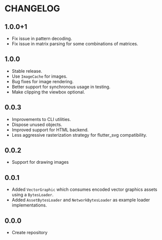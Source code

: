# CHANGELOG

## 1.0.0+1

- Fix issue in pattern decoding.
- Fix issue in matrix parsing for some combinations of matrices.

## 1.0.0

* Stable release.
* Use `ImageCache` for images.
* Bug fixes for image rendering.
* Better support for synchronous usage in testing.
* Make clipping the viewbox optional.

## 0.0.3

  * Improvements to CLI utilities.
  * Dispose unused objects.
  * Improved support for HTML backend.
  * Less aggressive rasterization strategy for flutter_svg compatibility.

## 0.0.2
  * Support for drawing images

## 0.0.1
  * Added `VectorGraphic` which consumes encoded vector graphics assets using
    a `BytesLoader`.
  * Added `AssetBytesLoader` and `NetworkBytesLoader` as example loader
    implementations.

## 0.0.0

* Create repository
